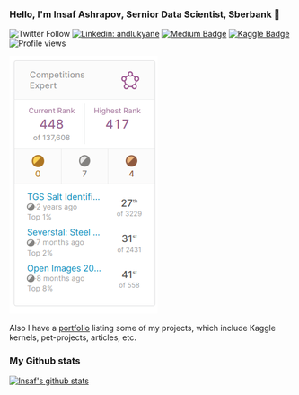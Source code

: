 ### Hello, I'm Insaf Ashrapov, Sernior Data Scientist, Sberbank 👋
![Twitter Follow](https://img.shields.io/twitter/follow/iashrapov?style=social)
[![Linkedin: andlukyane](https://img.shields.io/badge/-Insaf%20Ashrapov-blue?style=flat-square&logo=Linkedin&logoColor=white&link=https://www.linkedin.com/in/iashrapov/)](https://www.linkedin.com/in/iashrapov/)
[![Medium Badge](https://img.shields.io/badge/-insaf-000000?style=flat&labelColor=000000&logo=Medium&link=https://medium.com/@insafashrapov)](https://medium.com/@insafashrapov)
[![Kaggle Badge](https://img.shields.io/badge/-insaf-teal?style=flat&logo=kaggle&logoColor=deepblue&link=https://www.kaggle.com/insaff)](https://www.kaggle.com/insaff)
![Profile views](https://gpvc.arturio.dev/diyago)


![kaggle](https://github.com/Diyago/Diyago.github.io/blob/master/images/kaggle_rank.png)

Also I have a [portfolio](https://diyago.github.io/) listing some of my projects, which include Kaggle kernels, pet-projects, articles, etc.

### My Github stats
[![Insaf's github stats](https://github-readme-stats.vercel.app/api?username=diyago)](https://github.com/diyago/github-readme-stats)
